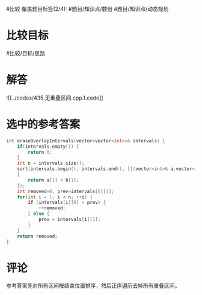 #比较
覆盖题目标签(2/4): #题目/知识点/数组 #题目/知识点/动态规划

# 比较目标

#比较/目标/思路

# 解答

![[../codes/435.无重叠区间.cpp.1.code]]

# 选中的参考答案

```C++
int eraseOverlapIntervals(vector<vector<int>>& intervals) {
	if(intervals.empty()) {
		return 0;
	}
	int n = intervals.size();
	sort(intervals.begin(), intervals.end(), [](vector<int>& a,vector<int>& b)
	{
		return a[1] < b[1];
	});
	int removed=0, prev=intervals[0][1];
	for(int i = 1; i < n; ++i) {
		if (intervals[i][0] < prev) {
			++removed;
		} else {
			prev = intervals[i][1];
		}
	}
	return removed;
}
```

# 评论

参考答案先对所有区间按结束位置排序，然后正序遍历去掉所有重叠区间。